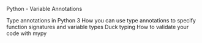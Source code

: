 Python - Variable Annotations

Type annotations in Python 3
How you can use type annotations to specify function signatures and variable types
Duck typing
How to validate your code with mypy